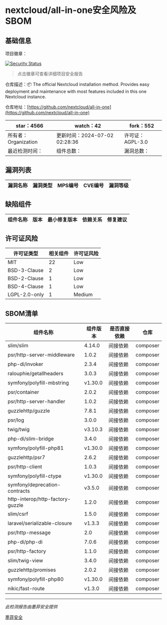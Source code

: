 # nextcloud/all-in-one安全风险及SBOM

## 基础信息

项目徽章：

[![Security Status](https://www.murphysec.com/platform3/v31/badge/1807860373687001088.svg)](https://www.murphysec.com/console/report/1691515638463221760/1807860373687001088)

> 点击徽章可查看详细项目安全报告

仓库描述：📦 The official Nextcloud installation method. Provides easy deployment and maintenance with most features included in this one Nextcloud instance.

仓库地址：[https://github.com/nextcloud/all-in-one](https://github.com/nextcloud/all-in-one)

| star：4566 | watch：42 | fork：552 |
| ----------- | -------------- | ------------ |
| 所有者：Organization | 更新时间：2024-07-02 02:28:36 | 许可证：AGPL-3.0 |
| 最近检测时间： | 组件总数： | 漏洞总数： |




## 漏洞列表

| 漏洞名称 | 漏洞类型 | MPS编号 | CVE编号 | 漏洞等级 |
| ------- | ------ | ------- | ------ | ----- |





## 缺陷组件

| 组件名称 | 版本 | 最小修复版本 | 依赖关系 | 修复建议 |
| -------- | ---- | ------------ | -------- | -------- |





## 许可证风险

| 许可证类型 | 相关组件 | 许可证风险 |
| ---------- | -------- | ---------- |
|MIT|22|Low|
|BSD-3-Clause|2|Low|
|BSD-2-Clause|1|Low|
|BSD-4-Clause|1|Low|
|LGPL-2.0-only|1|Medium|




## SBOM清单

| 组件名称 | 组件版本 | 是否直接依赖 | 仓库 |
| -------- | -------- | ------------ | ---- |
|slim/slim|4.14.0|间接依赖|composer|
|psr/http-server-middleware|1.0.2|间接依赖|composer|
|php-di/invoker|2.3.4|间接依赖|composer|
|ralouphie/getallheaders|3.0.3|间接依赖|composer|
|symfony/polyfill-mbstring|v1.30.0|间接依赖|composer|
|psr/container|2.0.2|间接依赖|composer|
|psr/http-server-handler|1.0.2|间接依赖|composer|
|guzzlehttp/guzzle|7.8.1|间接依赖|composer|
|psr/log|3.0.0|间接依赖|composer|
|twig/twig|v3.10.3|间接依赖|composer|
|php-di/slim-bridge|3.4.0|间接依赖|composer|
|symfony/polyfill-php81|v1.30.0|间接依赖|composer|
|guzzlehttp/psr7|2.6.2|间接依赖|composer|
|psr/http-client|1.0.3|间接依赖|composer|
|symfony/polyfill-ctype|v1.30.0|间接依赖|composer|
|symfony/deprecation-contracts|v3.5.0|间接依赖|composer|
|http-interop/http-factory-guzzle|1.2.0|间接依赖|composer|
|slim/csrf|1.5.0|间接依赖|composer|
|laravel/serializable-closure|v1.3.3|间接依赖|composer|
|psr/http-message|2.0|间接依赖|composer|
|php-di/php-di|7.0.6|间接依赖|composer|
|psr/http-factory|1.1.0|间接依赖|composer|
|slim/twig-view|3.4.0|间接依赖|composer|
|guzzlehttp/promises|2.0.2|间接依赖|composer|
|symfony/polyfill-php80|v1.30.0|间接依赖|composer|
|nikic/fast-route|v1.3.0|间接依赖|composer|


------

*此检测报告由墨菲安全提供*

[墨菲安全](www.murphysec.com)